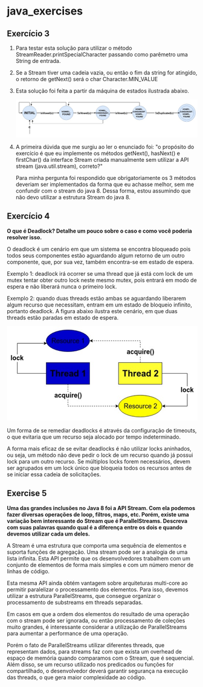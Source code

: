 # java_exercises

## Exercício 3

1) Para testar esta solução para utilizar o método StreamReader.printSpecialCharacter passando como parêmetro uma String de entrada.

2) Se a Stream tiver uma cadeia vazia, ou então o fim da string for atingido, o retorno de getNext() será o char Character.MIN_VALUE

2) Esta solução foi feita a partir da máquina de estados ilustrada abaixo.

    ![State Controller](src/main/resources/stateController.jpg)

2) A primeira dúvida que me surgiu ao ler o enunciado foi: "o propósito do exercício é que eu implemente os métodos getNext(), hasNext() e firstChar() da interface Stream criada manualmente sem utilizar a API stream (java.util.stream), correto?"

    Para minha pergunta foi respondido que obrigatoriamente os 3 métodos deveriam ser implementados da forma que eu achasse melhor, sem me confundir com o stream do java 8.
    Dessa forma, estou assumindo que não devo utilizar a estrutura Stream do java 8.




## Exercício 4

<b>O que é Deadlock? Detalhe um pouco sobre o caso e como você poderia
resolver isso.</b>

O deadlock é um cenário em que um sistema se encontra bloqueado pois todos seus componentes estão aguardando algum retorno de um outro componente, que, por sua vez, também encontra-se em estado de espera.  

Exemplo 1: deadlock irá ocorrer se uma thread que já está com lock de um mutex tentar obter outro lock neste mesmo mutex, pois entrará em modo de espera e não liberará nunca o primeiro lock.

Exemplo 2: quando duas threads estão ambas se aguardando liberarem algum recurso que necessitam, entram em um estado de bloqueio infinito, portanto deadlock. A figura abaixo ilustra este cenário, em que duas threads estão paradas em estado de espera.

![Deadlock](src/main/resources/deadlock.jpg)

Um forma de se remediar deadlocks é através da configuração de timeouts, o que evitaria que um recurso seja alocado por tempo indeterminado.

A forma mais eficaz de se evitar deadlocks é não utilizar locks aninhados, ou seja, um método não deve pedir o lock de um recurso quando já possui lock para um outro recurso. Se múltiplos locks forem necessários, devem ser agrupados em um lock único que bloqueia todos os recursos antes de se iniciar essa cadeia de solicitações.

## Exercise 5

<b>Uma das grandes inclusões no Java 8 foi a API Stream. Com ela podemos
fazer diversas operações de loop, filtros, maps, etc. Porém, existe uma
variação bem interessante do Stream que é ParallelStreams. Descreva com
suas palavras quando qual é a diferença entre os dois e quando devemos
utilizar cada um deles.</b>

A Stream é uma estrutura que comporta uma sequência de elementos e suporta 
funções de agregação. Uma stream pode ser a analogia de uma lista infinita.
Esta API permite que os desenvolvedores trabalhem com um conjunto de elementos de 
forma mais simples e com um número menor de linhas de código.

Esta mesma API ainda obtém vantagem sobre arquiteturas multi-core ao permitir paralelizar
o processamento dos elementos. Para isso, devemos utilizar a estrutura ParallelStreams, que consegue 
organizar o processamento de substreams em threads separadas.

Em casos em que a ordem dos elementos do resultado de uma operação com o stream pode ser 
ignorada, ou então processamento de coleções muito grandes, é interessante considerar
a utilização de ParallelStreams para aumentar a performance de uma operação.

Porém o fato de ParallelStreams utilizar diferentes threads, que representam dados, para streams faz com que
exista um overhead de espaço de memória quando comparamos com o Stream, que é sequencial. Além disso,
se um recurso utilizado nos predicados ou funções for compartilhado, 
o desenvolvedor deverá garantir segurança na execução das threads, o que gera maior 
complexidade ao código.

